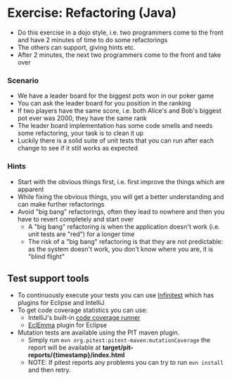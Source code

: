 # Exercise: Refactoring (Java)

- Do this exercise in a dojo style, i.e. two programmers come to the front and have 2 minutes of time to do some refactorings
- The others can support, giving hints etc.
- After 2 minutes, the next two programmers come to the front and take over

### Scenario
- We have a leader board for the biggest pots won in our poker game
- You can ask the leader board for you position in the ranking
- If two players have the same score, i.e. both Alice's and Bob's biggest pot ever was 2000, they have the same rank
- The leader board implementation has some code smells and needs some refactoring, your task is to clean it up
- Luckily there is a solid suite of unit tests that you can run after each change to see if it still works as expected

### Hints
- Start with the obvious things first, i.e. first improve the things which are apparent
- While fixing the obvious things, you will get a better understanding and can make further refactorings
- Avoid "big bang" refactorings, often they lead to nowhere and then you have to revert completely and start over
  - A "big bang" refactoring is when the application doesn't work (i.e. unit tests are "red") for a longer time
  - The risk of a "big bang" refactoring is that they are not predictable: as the system doesn't work, you don't know where you are, it is "blind flight"
  
## Test support tools
- To continuously execute your tests you can use [Infinitest](http://infinitest.github.io/) which has plugins for Eclipse and IntelliJ
- To get code coverage statistics you can use:
	- IntelliJ's built-in [code coverage runner](https://www.jetbrains.com/help/idea/code-coverage.html)
	- [EclEmma](https://www.eclemma.org/) plugin for Eclipse
- Mutation tests are available using the PIT maven plugin.
	- Simply run `mvn org.pitest:pitest-maven:mutationCoverage` the report will be available at **target/pit-reports/{timestamp}/index.html**
	- NOTE: If pitest reports any problems you can try to run `mvn install` and then retry. 